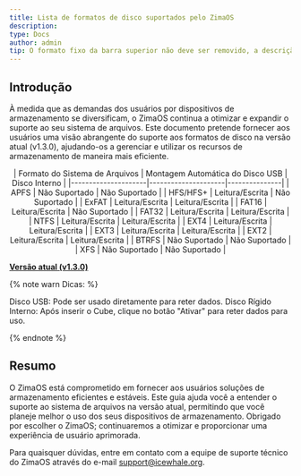 ```yaml
---
title: Lista de formatos de disco suportados pelo ZimaOS
description: 
type: Docs
author: admin
tip: O formato fixo da barra superior não deve ser removido, a descrição é para o artigo, e se não for preenchida, o conteúdo será extraído do primeiro parágrafo.
---
```

## Introdução
À medida que as demandas dos usuários por dispositivos de armazenamento se diversificam, o ZimaOS continua a otimizar e expandir o suporte ao seu sistema de arquivos. Este documento pretende fornecer aos usuários uma visão abrangente do suporte aos formatos de disco na versão atual (v1.3.0), ajudando-os a gerenciar e utilizar os recursos de armazenamento de maneira mais eficiente.

<div style="text-align: center;">
| Formato do Sistema de Arquivos | Montagem Automática do Disco USB | Disco Interno |
|---------------------|---------------------|---------------|
| APFS               | Não Suportado      | Não Suportado |
| HFS/HFS+           | Leitura/Escrita    | Não Suportado |
| ExFAT              | Leitura/Escrita    | Leitura/Escrita |
| FAT16              | Leitura/Escrita    | Não Suportado |
| FAT32              | Leitura/Escrita    | Leitura/Escrita |
| NTFS               | Leitura/Escrita    | Leitura/Escrita |
| EXT4               | Leitura/Escrita    | Leitura/Escrita |
| EXT3               | Leitura/Escrita    | Leitura/Escrita |
| EXT2               | Leitura/Escrita    | Leitura/Escrita |
| BTRFS              | Não Suportado      | Não Suportado |
| XFS                | Não Suportado      | Não Suportado |
</div>

**<u>Versão atual (v1.3.0)</u>**

{% note warn Dicas: %}

Disco USB: Pode ser usado diretamente para reter dados.
Disco Rígido Interno: Após inserir o Cube, clique no botão "Ativar" para reter dados para uso.

{% endnote %}

## Resumo
O ZimaOS está comprometido em fornecer aos usuários soluções de armazenamento eficientes e estáveis. Este guia ajuda você a entender o suporte ao sistema de arquivos na versão atual, permitindo que você planeje melhor o uso dos seus dispositivos de armazenamento. Obrigado por escolher o ZimaOS; continuaremos a otimizar e proporcionar uma experiência de usuário aprimorada.

Para quaisquer dúvidas, entre em contato com a equipe de suporte técnico do ZimaOS através do e-mail support@icewhale.org.